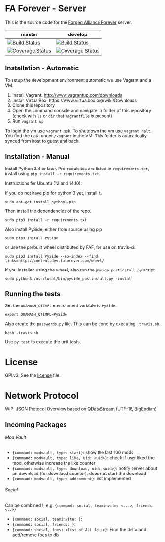 # FA Forever - Server

This is the source code for the [Forged Alliance Forever](http://www.faforever.com/) server.

master|develop
 ------------ | -------------
[![Build Status](https://travis-ci.org/FAForever/server.svg?branch=master)](https://travis-ci.org/FAForever/server) | [![Build Status](https://travis-ci.org/FAForever/server.svg?branch=develop)](https://travis-ci.org/FAForever/server)
[![Coverage Status](https://coveralls.io/repos/FAForever/server/badge.png?branch=master)](https://coveralls.io/r/FAForever/server?branch=master) | [![Coverage Status](https://coveralls.io/repos/FAForever/server/badge.png?branch=develop)](https://coveralls.io/r/FAForever/server?branch=develop)


## Installation - Automatic

To setup the development environment automatic we use Vagrant and a VM.

1. Install Vagrant: http://www.vagrantup.com/downloads
2. Install VirtualBox: https://www.virtualbox.org/wiki/Downloads
3. Clone this repository
4. Open the command console and navigate to folder of this repository (check with `ls` or `dir` that `Vagrantfile` is present)
5. Run `vagrant up`

To login the vm use `vagrant ssh`.
To shutdown the vm use `vagrant halt`.
You find the data under `/vagrant` in the VM.
This folder is autmatically synced from host to guest and back.

## Installation - Manual

Install Python 3.4 or later. Pre-requisites are listed in `requirements.txt`,
install using `pip install -r requirements.txt`.

Instructions for Ubuntu (12 and 14.10):

If you do not have pip for python 3 yet, install it.

    sudo apt-get install python3-pip

Then install the dependencies of the repo.

    sudo pip3 install -r requirements.txt
    
Also install PySide, either from source using pip

    sudo pip3 install PySide

or use the prebuilt wheel distributed by FAF, for use on travis-ci:

    sudo pip3 install PySide --no-index --find-links=http://content.dev.faforever.com/wheel/

If you installed using the wheel, also run the `pyside_postinstall.py` script

    sudo python3 /usr/local/bin/pyside_postinstall.py -install

## Running the tests

Set the `QUAMASH_QTIMPL` environment variable to `PySide`.

    export QUAMASH_QTIMPL=PySide

Also create the `passwords.py` file. This can be done by executing `.travis.sh`.

    bash .travis.sh

Use `py.test` to execute the unit tests.

# License

GPLv3. See the [license](license.txt) file.

# Network Protocol

WIP: JSON Protocol Overview based on [QDataStream](http://doc.qt.io/qt-5/qdatastream.html) (UTF-16, BigEndian)

## Incoming Packages

###### Mod Vault

* `{command: modvault, type: start}`: show the last 100 mods
* `{command: modvault, type: like, uid: <uid>}`: check if user liked the mod, otherwise increase the like counter
* `{command: modvault, type: download, uid: <uid>}`: notify server about an download (for downlaod counter), does not start the download
* `{command: modvault, type: addcomment}`: not implemented

###### Social
Can be combined !, e.g. `{command: social, teaminvite: <...>, friends: <..>}`
* `{command: social, teaminvite: }`: 
* `{command: social, friends: }`:
* `{command: social, foes: <list of ALL foes>}`: Find the delta and add/remove foes to db 
